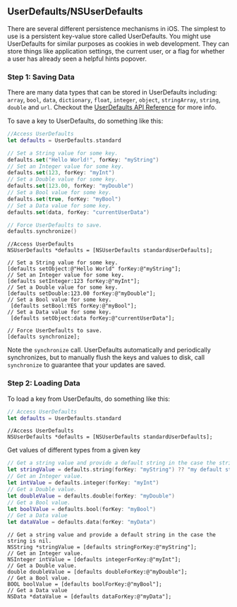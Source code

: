 ## UserDefaults/NSUserDefaults
There are several different persistence mechanisms in iOS. The simplest to use is a persistent key-value store called UserDefaults. You might use UserDefaults for similar purposes as cookies in web development. They can store things like application settings, the current user, or a flag for whether a user has already seen a helpful hints popover.

### Step 1: Saving Data

There are many data types that can be stored in UserDefaults including: `array`, `bool`, `data`, `dictionary`, `float`, `integer`, `object`, `stringArray`, `string`, `double` and `url`. Checkout the [UserDefaults API Reference](https://developer.apple.com/reference/foundation/userdefaults) for more info.

To save a key to UserDefaults, do something like this:

```swift
//Access UserDefaults
let defaults = UserDefaults.standard

// Set a String value for some key.
defaults.set("Hello World!", forKey: "myString")
// Set an Integer value for some key.
defaults.set(123, forKey: "myInt")
// Set a Double value for some key.
defaults.set(123.00, forKey: "myDouble")
// Set a Bool value for some key.
defaults.set(true, forKey: "myBool")
// Set a Data value for some key.
defaults.set(data, forKey: "currentUserData")

// Force UserDefaults to save.
defaults.synchronize()

```
```objc
//Access UserDefaults
NSUserDefaults *defaults = [NSUserDefaults standardUserDefaults];

// Set a String value for some key.
[defaults setObject:@"Hello World" forKey:@"myString"];
// Set an Integer value for some key.
[defaults setInteger:123 forKey:@"myInt"];
// Set a Double value for some key.
[defaults setDouble:123.00 forKey:@"myDouble"];
// Set a Bool value for some key.
 [defaults setBool:YES forKey:@"myBool"];
// Set a Data value for some key.
 [defaults setObject:data forKey:@"currentUserData"];

// Force UserDefaults to save.
[defaults synchronize];

```

Note the `synchronize` call. UserDefaults automatically and periodically synchronizes, but to manually flush the keys and values to disk, call `synchronize` to guarantee that your updates are saved.

### Step 2: Loading Data

To load a key from UserDefaults, do something like this:

```swift
// Access UserDefaults
let defaults = UserDefaults.standard
```
```objc
//Access UserDefaults
NSUserDefaults *defaults = [NSUserDefaults standardUserDefaults];
```

Get values of different types from a given key
```swift
// Get a string value and provide a default string in the case the string is nil.
let stringValue = defaults.string(forKey: "myString") ?? "my default string"
// Get an Integer value.
let intValue = defaults.integer(forKey: "myInt")
// Get a Double value.
let doubleValue = defaults.double(forKey: "myDouble")
// Get a Bool value.
let boolValue = defaults.bool(forKey: "myBool")
// Get a Data value
let dataValue = defaults.data(forKey: "myData")
```
```objc
// Get a string value and provide a default string in the case the string is nil.
NSString *stringValue = [defaults stringForKey:@"myString"];
// Get an Integer value.
NSInteger intValue = [defaults integerForKey:@"myInt"];
// Get a Double value.
double doubleValue = [defaults doubleForKey:@"myDouble"];
// Get a Bool value.
BOOL boolValue = [defaults boolForKey:@"myBool"];
// Get a Data value
NSData *dataValue = [defaults dataForKey:@"myData"];
```